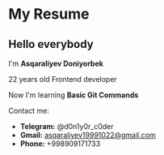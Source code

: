 # My Resume

## Hello everybody

I'm **Asqaraliyev Doniyorbek**

22 years old Frontend developer

Now I'm learning **Basic Git Commands**

Contact me:

- **Telegram:** @d0n1y0r_c0der
- **Gmail:** asqaraliyev19991022@gmail.com
- **Phone:** +998909171733